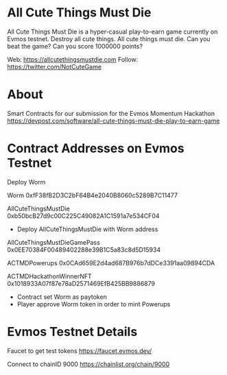 # All Cute Things Must Die

All Cute Things Must Die is a hyper-casual play-to-earn game currently on Evmos testnet. Destroy all cute things. All cute things must die. Can you beat the game? Can you score 1000000 points?

Web: https://allcutethingsmustdie.com
Follow: https://twitter.com/NotCuteGame

# About

Smart Contracts for our submission for the Evmos Momentum Hackathon https://devpost.com/software/all-cute-things-must-die-play-to-earn-game

# Contract Addresses on Evmos Testnet

Deploy Worm

Worm 0xfF38fB2D3C2bF64B4e2040B8060c5289B7C11477

AllCuteThingsMustDie 0xb50bcB27d9c00C225C49082A1C1591a7e534CF04

- Deploy AllCuteThingsMustDie with Worm address

AllCuteThingsMustDieGamePass 0x0EE70384F00489402288e39B1C5a83c8d5D15934

ACTMDPowerups 0x0CAd659E2d4ad687B976b7dDCe3391aa09894CDA

ACTMDHackathonWinnerNFT 0x1018933A07f87e78aD2571469EfB425BB9886879

- Contract set Worm as paytoken
- Player approve Worm token in order to mint Powerups

# Evmos Testnet Details

Faucet to get test tokens https://faucet.evmos.dev/

Connect to chainID 9000 https://chainlist.org/chain/9000 
